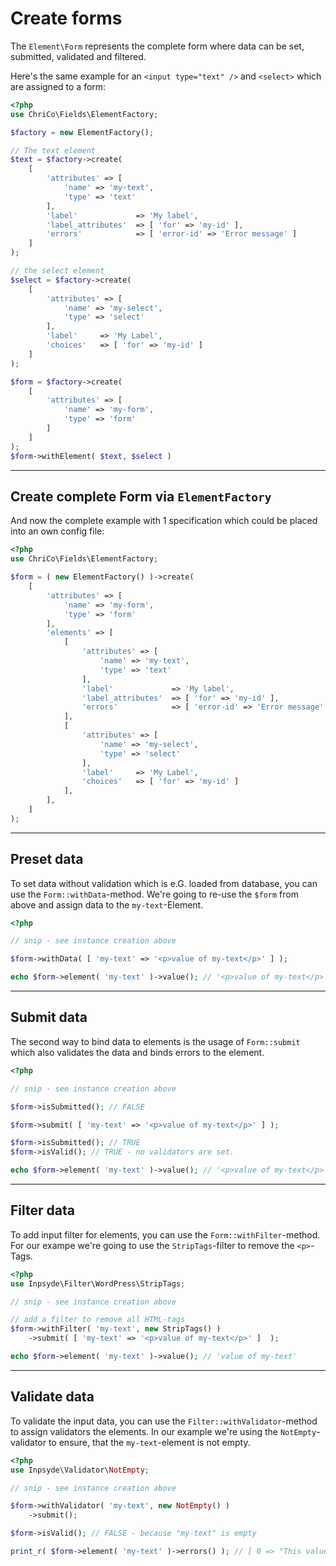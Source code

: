 # Create forms
The `Element\Form` represents the complete form where data can be set, submitted, validated and filtered.

Here's the same example for an `<input type="text" />` and `<select>` which are assigned to a form:

```php
<?php
use ChriCo\Fields\ElementFactory;

$factory = new ElementFactory(); 

// The text element
$text = $factory->create(
	[
		'attributes' => [
			'name' => 'my-text',
			'type' => 'text'
		],
		'label'             => 'My label',
		'label_attributes'  => [ 'for' => 'my-id' ],
		'errors'            => [ 'error-id' => 'Error message' ]
	]
);

// the select element
$select = $factory->create(
	[
		'attributes' => [
			'name' => 'my-select',
			'type' => 'select' 
		],
		'label'     => 'My Label',
		'choices'   => [ 'for' => 'my-id' ]
	]
);

$form = $factory->create(
	[
    	'attributes' => [
    		'name' => 'my-form',
    		'type' => 'form'
    	]
    ]
);
$form->withElement( $text, $select )
```

----

## Create complete Form via `ElementFactory`

And now the complete example with 1 specification which could be placed into an own config file:

```php
<?php
use ChriCo\Fields\ElementFactory;

$form = ( new ElementFactory() )->create( 
	[
		'attributes' => [
			'name' => 'my-form',
			'type' => 'form'
		],
		'elements' => [
			[
				'attributes' => [
					'name' => 'my-text',
					'type' => 'text'
				],
				'label'             => 'My label',
				'label_attributes'  => [ 'for' => 'my-id' ],
				'errors'            => [ 'error-id' => 'Error message' ]
			],
			[
				'attributes' => [
					'name' => 'my-select',
					'type' => 'select' 
				],
				'label'     => 'My Label',
				'choices'   => [ 'for' => 'my-id' ]
			],
		],
	]
);
```

----

## Preset data
To set data without validation which is e.G. loaded from database, you can use the `Form::withData`-method. We're going to re-use the `$form` from above and assign data to the `my-text`-Element.

```php
<?php

// snip - see instance creation above

$form->withData( [ 'my-text' => '<p>value of my-text</p>' ] );

echo $form->element( 'my-text' )->value(); // '<p>value of my-text</p>'
```

----

## Submit data
The second way to bind data to elements is the usage of `Form::submit` which also validates the data and binds errors to the element.


```php
<?php

// snip - see instance creation above

$form->isSubmitted(); // FALSE

$form->submit( [ 'my-text' => '<p>value of my-text</p>' ] );

$form->isSubmitted(); // TRUE
$form->isValid(); // TRUE - no validators are set.

echo $form->element( 'my-text' )->value(); // '<p>value of my-text</p>'
```

----

## Filter data
To add input filter for elements, you can use the `Form::withFilter`-method. For our exampe we're going to use the `StripTags`-filter to remove the `<p>`-Tags.

```php
<?php
use Inpsyde\Filter\WordPress\StripTags;

// snip - see instance creation above

// add a filter to remove all HTML-tags
$form->withFilter( 'my-text', new StripTags() )
	->submit( [ 'my-text' => '<p>value of my-text</p>' ]  );

echo $form->element( 'my-text' )->value(); // 'value of my-text'
```

----

## Validate data
To validate the input data, you can use the `Filter::withValidator`-method to assign validators the elements. In our example we're using the `NotEmpty`-validator to ensure, that the `my-text`-element is not empty.

```php
<?php
use Inpsyde\Validator\NotEmpty;

// snip - see instance creation above

$form->withValidator( 'my-text', new NotEmpty() )
	->submit();

$form->isValid(); // FALSE - because "my-text" is empty

print_r( $form->element( 'my-text' )->errors() ); // [ 0 => "This value should not be empty." ]
```
